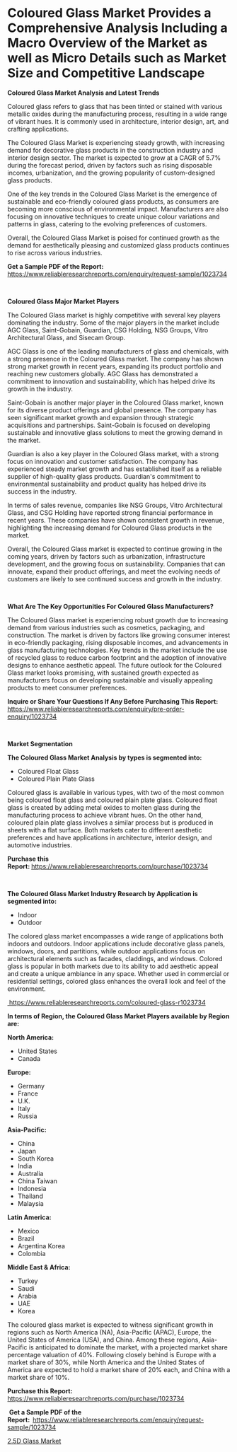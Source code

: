 <p><h1>Coloured Glass Market Provides a Comprehensive Analysis Including a Macro Overview of the Market as well as Micro Details such as Market Size and Competitive Landscape</h1></p><p><strong>Coloured Glass Market Analysis and Latest Trends</strong></p>
<p><p>Coloured glass refers to glass that has been tinted or stained with various metallic oxides during the manufacturing process, resulting in a wide range of vibrant hues. It is commonly used in architecture, interior design, art, and crafting applications.</p><p>The Coloured Glass Market is experiencing steady growth, with increasing demand for decorative glass products in the construction industry and interior design sector. The market is expected to grow at a CAGR of 5.7% during the forecast period, driven by factors such as rising disposable incomes, urbanization, and the growing popularity of custom-designed glass products.</p><p>One of the key trends in the Coloured Glass Market is the emergence of sustainable and eco-friendly coloured glass products, as consumers are becoming more conscious of environmental impact. Manufacturers are also focusing on innovative techniques to create unique colour variations and patterns in glass, catering to the evolving preferences of customers.</p><p>Overall, the Coloured Glass Market is poised for continued growth as the demand for aesthetically pleasing and customized glass products continues to rise across various industries.</p></p>
<p><strong>Get a Sample PDF of the Report:&nbsp;</strong> <a href="https://www.reliableresearchreports.com/enquiry/request-sample/1023734">https://www.reliableresearchreports.com/enquiry/request-sample/1023734</a></p>
<p>&nbsp;</p>
<p><strong>Coloured Glass Major Market Players</strong></p>
<p><p>The Coloured Glass market is highly competitive with several key players dominating the industry. Some of the major players in the market include AGC Glass, Saint-Gobain, Guardian, CSG Holding, NSG Groups, Vitro Architectural Glass, and Sisecam Group.</p><p>AGC Glass is one of the leading manufacturers of glass and chemicals, with a strong presence in the Coloured Glass market. The company has shown strong market growth in recent years, expanding its product portfolio and reaching new customers globally. AGC Glass has demonstrated a commitment to innovation and sustainability, which has helped drive its growth in the industry.</p><p>Saint-Gobain is another major player in the Coloured Glass market, known for its diverse product offerings and global presence. The company has seen significant market growth and expansion through strategic acquisitions and partnerships. Saint-Gobain is focused on developing sustainable and innovative glass solutions to meet the growing demand in the market.</p><p>Guardian is also a key player in the Coloured Glass market, with a strong focus on innovation and customer satisfaction. The company has experienced steady market growth and has established itself as a reliable supplier of high-quality glass products. Guardian's commitment to environmental sustainability and product quality has helped drive its success in the industry.</p><p>In terms of sales revenue, companies like NSG Groups, Vitro Architectural Glass, and CSG Holding have reported strong financial performance in recent years. These companies have shown consistent growth in revenue, highlighting the increasing demand for Coloured Glass products in the market.</p><p>Overall, the Coloured Glass market is expected to continue growing in the coming years, driven by factors such as urbanization, infrastructure development, and the growing focus on sustainability. Companies that can innovate, expand their product offerings, and meet the evolving needs of customers are likely to see continued success and growth in the industry.</p></p>
<p>&nbsp;</p>
<p><strong>What Are The Key Opportunities For Coloured Glass Manufacturers?</strong></p>
<p><p>The Coloured Glass market is experiencing robust growth due to increasing demand from various industries such as cosmetics, packaging, and construction. The market is driven by factors like growing consumer interest in eco-friendly packaging, rising disposable incomes, and advancements in glass manufacturing technologies. Key trends in the market include the use of recycled glass to reduce carbon footprint and the adoption of innovative designs to enhance aesthetic appeal. The future outlook for the Coloured Glass market looks promising, with sustained growth expected as manufacturers focus on developing sustainable and visually appealing products to meet consumer preferences.</p></p>
<p><strong>Inquire or Share Your Questions If Any Before Purchasing This Report:</strong> <a href="https://www.reliableresearchreports.com/enquiry/pre-order-enquiry/1023734">https://www.reliableresearchreports.com/enquiry/pre-order-enquiry/1023734</a></p>
<p>&nbsp;</p>
<p><strong>Market Segmentation</strong></p>
<p><strong>The Coloured Glass Market Analysis by types is segmented into:</strong></p>
<p><ul><li>Coloured Float Glass</li><li>Coloured Plain Plate Glass</li></ul></p>
<p><p>Coloured glass is available in various types, with two of the most common being coloured float glass and coloured plain plate glass. Coloured float glass is created by adding metal oxides to molten glass during the manufacturing process to achieve vibrant hues. On the other hand, coloured plain plate glass involves a similar process but is produced in sheets with a flat surface. Both markets cater to different aesthetic preferences and have applications in architecture, interior design, and automotive industries.</p></p>
<p><strong>Purchase this Report:&nbsp;</strong><a href="https://www.reliableresearchreports.com/purchase/1023734">https://www.reliableresearchreports.com/purchase/1023734</a></p>
<p>&nbsp;</p>
<p><strong>The Coloured Glass Market Industry Research by Application is segmented into:</strong></p>
<p><ul><li>Indoor</li><li>Outdoor</li></ul></p>
<p><p>The colored glass market encompasses a wide range of applications both indoors and outdoors. Indoor applications include decorative glass panels, windows, doors, and partitions, while outdoor applications focus on architectural elements such as facades, claddings, and windows. Colored glass is popular in both markets due to its ability to add aesthetic appeal and create a unique ambiance in any space. Whether used in commercial or residential settings, colored glass enhances the overall look and feel of the environment.</p></p>
<p><a href="https://www.reliableresearchreports.com/coloured-glass-r1023734">&nbsp;https://www.reliableresearchreports.com/coloured-glass-r1023734</a></p>
<p><strong>In terms of Region, the Coloured Glass Market Players available by Region are:</strong></p>
<p>
    <p> <strong> North America: </strong>
        <ul>
            <li>United States</li>
            <li>Canada</li>
        </ul>
        </p> 
    <p> <strong> Europe: </strong>
        <ul>
            <li>Germany</li>
            <li>France</li>
            <li>U.K.</li>
            <li>Italy</li>
            <li>Russia</li>
        </ul>
        </p> 
    <p> <strong> Asia-Pacific: </strong>
        <ul>
            <li>China</li>
            <li>Japan</li>
            <li>South Korea</li>
            <li>India</li>
            <li>Australia</li>
            <li>China Taiwan</li>
            <li>Indonesia</li>
            <li>Thailand</li>
            <li>Malaysia</li>
        </ul>
        </p> 
    <p> <strong> Latin America: </strong>
        <ul>
            <li>Mexico</li>
            <li>Brazil</li>
            <li>Argentina Korea</li>
            <li>Colombia</li>
        </ul>
        </p> 
    <p> <strong> Middle East & Africa: </strong>
        <ul>
            <li>Turkey</li>
            <li>Saudi</li>
            <li>Arabia</li>
            <li>UAE</li>
            <li>Korea</li>
        </ul>
    </p>
    </p>
<p><p>The coloured glass market is expected to witness significant growth in regions such as North America (NA), Asia-Pacific (APAC), Europe, the United States of America (USA), and China. Among these regions, Asia-Pacific is anticipated to dominate the market, with a projected market share percentage valuation of 40%. Following closely behind is Europe with a market share of 30%, while North America and the United States of America are expected to hold a market share of 20% each, and China with a market share of 10%.</p></p>
<p><strong>Purchase this Report: </strong><a href="https://www.reliableresearchreports.com/purchase/1023734">https://www.reliableresearchreports.com/purchase/1023734</a></p>
<p>&nbsp;<strong>Get a Sample PDF of the Report:&nbsp;&nbsp;</strong><a href="https://www.reliableresearchreports.com/enquiry/request-sample/1023734">https://www.reliableresearchreports.com/enquiry/request-sample/1023734</a></p>
<p><strong></strong></p>
<p><p><a href="https://meowing-lemming-dd3.notion.site/2-5D-Glass-Market-Insights-into-Market-CAGR-Market-Trends-and-Growth-Strategies-8f54bfead4ed49d5a472499b1c445848">2.5D Glass Market</a></p></p>